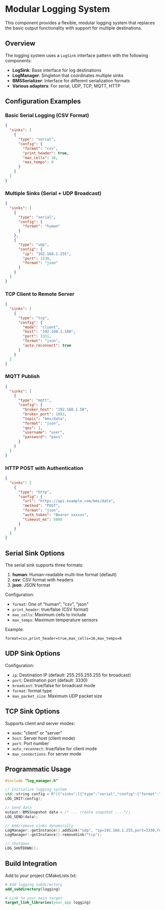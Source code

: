# Modular Logging System

This component provides a flexible, modular logging system that replaces the basic output functionality with support for multiple destinations.

## Overview

The logging system uses a `LogSink` interface pattern with the following components:

- **LogSink**: Base interface for log destinations
- **LogManager**: Singleton that coordinates multiple sinks
- **BMSSerializer**: Interface for different serialization formats
- **Various adapters**: For serial, UDP, TCP, MQTT, HTTP

## Configuration Examples

### Basic Serial Logging (CSV Format)
```json
{
  "sinks": [
    {
      "type": "serial",
      "config": {
        "format": "csv",
        "print_header": true,
        "max_cells": 16,
        "max_temps": 8
      }
    }
  ]
}
```

### Multiple Sinks (Serial + UDP Broadcast)
```json
{
  "sinks": [
    {
      "type": "serial",
      "config": {
        "format": "human"
      }
    },
    {
      "type": "udp",
      "config": {
        "ip": "192.168.1.255",
        "port": 3330,
        "format": "json"
      }
    }
  ]
}
```

### TCP Client to Remote Server
```json
{
  "sinks": [
    {
      "type": "tcp",
      "config": {
        "mode": "client",
        "host": "192.168.1.100",
        "port": 3331,
        "format": "json",
        "auto_reconnect": true
      }
    }
  ]
}
```

### MQTT Publish
```json
{
  "sinks": [
    {
      "type": "mqtt",
      "config": {
        "broker_host": "192.168.1.50",
        "broker_port": 1883,
        "topic": "bms/data",
        "format": "json",
        "qos": 1,
        "username": "user",
        "password": "pass"
      }
    }
  ]
}
```

### HTTP POST with Authentication
```json
{
  "sinks": [
    {
      "type": "http",
      "config": {
        "url": "https://api.example.com/bms/data",
        "method": "POST",
        "format": "json",
        "auth_token": "Bearer xxxxxx",
        "timeout_ms": 5000
      }
    }
  ]
}
```

## Serial Sink Options

The serial sink supports three formats:

1. **human**: Human-readable multi-line format (default)
2. **csv**: CSV format with headers
3. **json**: JSON format

Configuration:
- `format`: One of "human", "csv", "json"
- `print_header`: true/false (CSV format)
- `max_cells`: Maximum cells to include
- `max_temps`: Maximum temperature sensors

Example:
```
format=csv,print_header=true,max_cells=16,max_temps=8
```

## UDP Sink Options

Configuration:
- `ip`: Destination IP (default: 255.255.255.255 for broadcast)
- `port`: Destination port (default: 3330)
- `broadcast`: true/false for broadcast mode
- `format`: format type
- `max_packet_size`: Maximum UDP packet size

## TCP Sink Options

Supports client and server modes:
- `mode`: "client" or "server"
- `host`: Server host (client mode)
- `port`: Port number
- `auto_reconnect`: true/false for client mode
- `max_connections`: For server mode

## Programmatic Usage

```cpp
#include "log_manager.h"

// Initialize logging system
std::string config = R"({"sinks":[{"type":"serial","config":{"format":"csv"}}]})";
LOG_INIT(config);

// Send data
output::BMSSnapshot data = /* ... create snapshot ... */;
LOG_SEND(data);

// Add/remove sinks dynamically
LogManager::getInstance().addSink("udp", "ip=192.168.1.255,port=3330,format=json");
LogManager::getInstance().removeSink("tcp");

// Shutdown
LOG_SHUTDOWN();
```

## Build Integration

Add to your project CMakeLists.txt:

```cmake
# Add logging subdirectory
add_subdirectory(logging)

# Link to your main target
target_link_libraries(your_app logging)